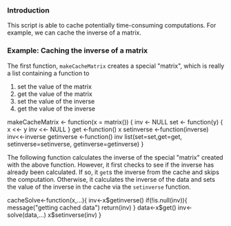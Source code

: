 ### Introduction

This script is able to cache potentially time-consuming computations.
For example, we can cache the inverse of a matrix. 

### Example: Caching the inverse of a matrix


The first function, `makeCacheMatrix` creates a special "matrix", which is
really a list containing a function to

1.  set the value of the matrix
2.  get the value of the matrix
3.  set the value of the inverse
4.  get the value of the inverse

<!-- -->

makeCacheMatrix <- function(x = matrix()) {
  inv <- NULL
  set <- function(y) {
    x <<- y
    inv <<- NULL
  }
  get <-function() x
  setinverse <-function(inverse) inv<<-inverse
  getinverse <-function() inv
  list(set=set,get=get,
       setinverse=setinverse,
       getinverse=getinverse)
}

The following function calculates the inverse of the special "matrix"
created with the above function. However, it first checks to see if the
inverse has already been calculated. If so, it `get`s the inverse from the
cache and skips the computation. Otherwise, it calculates the inverse of
the data and sets the value of the inverse in the cache via the `setinverse`
function.

cacheSolve<-function(x,...){
  inv<-x$getinverse()
  if(!is.null(inv)){
    message("getting cached data")
    return(inv)
  }
  data<-x$get()
  inv<-solve(data,...)
  x$setinverse(inv)
}


